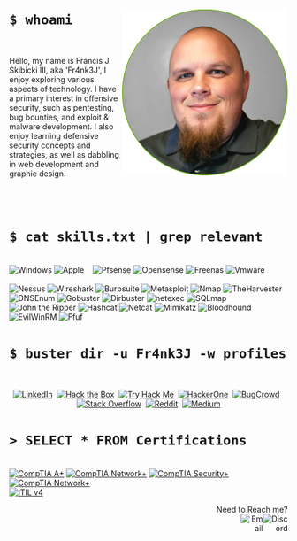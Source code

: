 # `$ whoami ` <img alt="Picture of Me" width="300px" align="right" src="https://github.com/CyberLocc/CyberLocc/blob/main/img_fs.png?raw=true" /> 
</br>

Hello, my name is Francis J. Skibicki III, aka 'Fr4nk3J', I enjoy exploring various aspects of technology. I have a primary interest in offensive security, such as pentesting, bug bounties, and exploit & malware development. I also enjoy learning defensive security concepts and strategies, as well as dabbling in web development and graphic design.


<br><br>

# `$ cat skills.txt | grep relevant` 
<p align="left">
<br>
<!-- General --> 
<img alt="Windows" width="5%" src="https://cdn1.iconfinder.com/data/icons/operating-system-flat-1/30/windows_7-512.png" />
<img alt="Apple" width="5%" src="https://cdn.simpleicons.org/apple" />
<img alt="" width="5%" src="https://upload.wikimedia.org/wikipedia/commons/4/45/Parrot_Logo.png?20191030192001" />
<img alt="" width="5%" src="https://cdn.simpleicons.org/Kalilinux" />
<img alt="" width="5%" src="https://cdn.simpleicons.org/Ubuntu" />
<img alt="Pfsense" width="5%" src="https://cdn.simpleicons.org/pfsense" />
<img alt="Opensense" width="5%" src="https://cdn.simpleicons.org/opnsense" />
<img alt="Freenas" width="5%" src="https://cdn.simpleicons.org/freenas" />
<img alt="Vmware" width="5%" src="https://cdn.simpleicons.org/vmware" />

<!-- Programming/Scripting -->
<img alt="" width="5%" src="https://cdn.simpleicons.org/gnubash" />
<img alt="" width="5%" src="https://cdn.simpleicons.org/powershell" />
<img alt="" width="5%" src="https://cdn.simpleicons.org/python" />

<!-- Web Dev -->
<img alt="" width="5%" src="https://cdn.simpleicons.org/html5" />
<img alt="" width="5%" src="https://cdn.simpleicons.org/css3" />
<img alt="" width="5%" src="https://cdn.simpleicons.org/javascript" />
<img alt="" width="5%" src="https://cdn.simpleicons.org/jquery" />
<img alt="" width="5%" src="https://cdn.simpleicons.org/mysql" />
<img alt="" width="5%" src="https://cdn.simpleicons.org/mariadb" />

<!-- Security --><br><br> 
<img alt="Nessus" width="5%" src="https://www.svgrepo.com/show/331601/tenable.svg" />
<img alt="Wireshark" width="5%" src="https://www.kali.org/tools/wireshark/images/wireshark-logo.svg" />
<img alt="Burpsuite" width="5%" src="https://www.kali.org/tools/burpsuite/images/burpsuite-logo.svg" />
<img alt="Metasploit" width="5%" src="https://www.kali.org/tools/metasploit-framework/images/metasploit-framework-logo.svg" />
<img alt="Nmap" width="5%" src="https://www.kali.org/tools/nmap/images/nmap-logo.svg" />
<img alt="TheHarvester" width="5%" src="https://www.kali.org/tools/theharvester/images/theharvester-logo.svg" />
<img alt="DNSEnum" width="5%" src="https://www.kali.org/tools/dnsenum/images/dnsenum-logo.svg" />
<img alt="Gobuster" width="5%" src="https://www.kali.org/tools/gobuster/images/gobuster-logo.svg" />
<img alt="Dirbuster" width="5%" src="https://www.kali.org/tools/dirbuster/images/dirbuster-logo.svg" />
<img alt="netexec" width="5%" src="https://gitlab.com/uploads/-/system/project/avatar/57293257/kali-netexec.png" />
<img alt="SQLmap" width="5%" src="https://www.kali.org/tools/sqlmap/images/sqlmap-logo.svg" />
<img alt="John the Ripper" width="5%" src="https://www.kali.org/tools/john/images/john-logo.svg" />
<img alt="Hashcat" width="5%" src="https://www.kali.org/tools/hashcat/images/hashcat-logo.svg" />
<img alt="Netcat" width="5%" src="https://www.kali.org/tools/netcat/images/netcat-logo.svg" />
<img alt="Mimikatz" width="5%" src="https://www.kali.org/tools/mimikatz/images/mimikatz-logo.svg" />
<img alt="Bloodhound" width="5%" src="https://www.kali.org/tools/bloodhound/images/bloodhound-logo.svg" />
<img alt="EvilWinRM" width="5%" src="https://www.kali.org/tools/evil-winrm/images/evil-winrm-logo.svg" />
<img alt="Ffuf" width="5%" src="https://www.kali.org/tools/ffuf/images/ffuf-logo.svg" />

</p>


# `$ buster dir -u Fr4nk3J -w profiles`

<br>
<p align="center">
<a href="https://www.linkedin.com/in/fskibicki3/"><img alt="LinkedIn" width="10%" src="https://cdn.simpleicons.org/linkedin" /></a>
&nbsp;<a href="https://app.hackthebox.com/profile/1577673"><img alt="Hack the Box" width="10%" src="https://cdn.simpleicons.org/hackthebox" /></a>
&nbsp;<a href="https://tryhackme.com/p/CyberLocc"><img alt="Try Hack Me" width="10%" src="https://cdn.simpleicons.org/tryhackme" /></a>
&nbsp;<a href="https://hackerone.com/cyberlocc?type=user"><img alt="HackerOne" width="10%" src="https://cdn.simpleicons.org/hackerone" /></a>
&nbsp;<a href="https://bugcrowd.com/CyberLocc"><img alt="BugCrowd" width="10%" src="https://cdn.simpleicons.org/bugcrowd" /></a>
&nbsp;<a href="https://stackoverflow.com/users/12873617/cyber-locc?tab=summary"><img alt="Stack Overflow" width="10%" src="https://cdn.simpleicons.org/stackoverflow" /></a>
&nbsp;<a href="https://www.reddit.com/user/Cyberlocc/"><img alt="Reddit" width="10%" src="https://cdn.simpleicons.org/reddit" /></a>
&nbsp;<a href="https://medium.com/@cyberlocc"><img alt="Medium" width="10%" src="https://cdn.simpleicons.org/medium" /></a>
</p>

# `> SELECT * FROM Certifications ` 
<br>
<a href="https://www.credly.com/badges/ab3ce156-75b5-4dbc-a89c-1c0019927bee/public_url"><img alt="CompTIA A+" width="12%" src="https://comptiacdn.azureedge.net/webcontent/images/default-source/siteicons/logoaplus.svg" /></a>
<a href="https://www.credly.com/badges/cf33dbfa-8e9f-4810-875f-bfef5b631e06/public_url"><img alt="CompTIA Network+" width="12%" src="https://comptiacdn.azureedge.net/webcontent/images/default-source/siteicons/logonetworkplus.svg" /></a>
<a href="https://www.credly.com/badges/b4bbfaa4-c3ea-4643-bfe4-d41d9293f79b/public_url"><img alt="CompTIA Security+" width="12%" src="https://comptiacdn.azureedge.net/webcontent/images/default-source/siteicons/logosecurityplus.svg?sfvrsn=35a7d752_2" /></a>
<a href="https://www.credly.com/badges/cf33dbfa-8e9f-4810-875f-bfef5b631e06/public_url"><img alt="CompTIA Network+" width="12%" src="https://comptiacdn.azureedge.net/webcontent/images/default-source/siteicons/logopentestplus.svg" /></a>
<br>
<a href="https://www.peoplecert.org/for-corporations/certificate-verification-service"><img alt="ITIL v4" width="11%" src="https://www.ltcillinois.org/wp-content/uploads/2024/06/ITIL-4-Foundation.png" /></a>

<p align="right"> Need to Reach me? <br> <a href="discordapp.com/users/310633454712782848"><img alt="Discord" align="right" width="45px" src="https://cdn.simpleicons.org/discord" /></a>
<a href="mailto:Fr4nk3J@pm.me"><img alt="Email" align="right" width="40px" src="https://cdn.simpleicons.org/protonmail" /></a>
</p> 


<!--
**CyberLocc/CyberLocc** is a ✨ _special_ ✨ repository because its `README.md` (this file) appears on your GitHub profile.
- 🔭 I’m currently working on ...
- 🌱 I’m currently learning ...
- 👯 I’m looking to collaborate on ...
- 🤔 I’m looking for help with ...
- 💬 Ask me about ...
- 📫 How to reach me: ...
- 😄 Pronouns: ...
- ⚡ Fun fact: ...
[twitter]: https://twitter.com/joshmadakor
[youtube]: https://www.youtube.com/c/joshmadakor
[instagram]: https://www.instagram.com/joshmadakor/
-->
